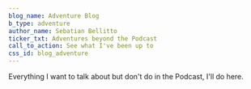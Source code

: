 ```yaml
---
blog_name: Adventure Blog
b_type: adventure
author_name: Sebatian Bellitto
ticker_txt: Adventures beyond the Podcast
call_to_action: See what I've been up to
css_id: blog_adventure
---
```

Everything I want to talk about but don't do in the Podcast, I'll do here.
